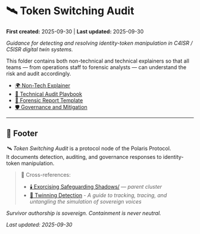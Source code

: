 # 🛰️ Token Switching Audit  

**First created:** 2025-09-30 | **Last updated:** 2025-09-30  

*Guidance for detecting and resolving identity-token manipulation in C4ISR / C5ISR digital twin systems.*  

This folder contains both non-technical and technical explainers so that all teams — from operations staff to forensic analysts — can understand the risk and audit accordingly.  

- [🌍 Non-Tech Explainer](./🌍_Non_Tech_Explainer.md)  
- [🔧 Technical Audit Playbook](./🔧_Technical_Audit_Playbook.md)  
- [📑 Forensic Report Template](./📑_Forensic_Report_Template.md)  
- [🛡️ Governance and Mitigation](./🛡️_Governance_and_Mitigation.md)  

---

## 🏮 Footer  

*🛰️ Token Switching Audit* is a protocol node of the Polaris Protocol.  
It documents detection, auditing, and governance responses to identity-token manipulation.  

> 📡 Cross-references:  
> - [🕯️ Exorcising Safeguarding Shadows/](./) — *parent cluster*  
> - [🧬 Twinning Detection](../../🐦‍🔥_Trauma_Psycology_Medical_Misuse/🧬_twinning_detection.md) - *A guide to tracking, tracing, and untangling the simulation of sovereign voices*  

*Survivor authorship is sovereign. Containment is never neutral.*  

_Last updated: 2025-09-30_  
